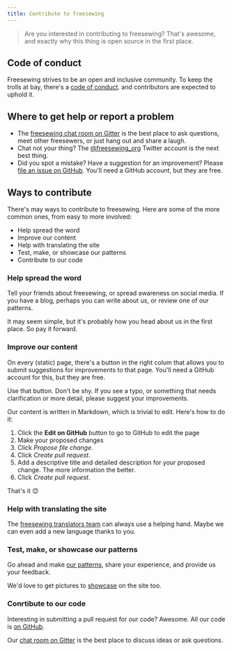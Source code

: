 ```yaml
---
title: Contribute to freesewing
---
```

> Are you interested in contributing to freesewing? 
> That's awesome, and exactly why this thing is open source in the first place.

## Code of conduct

Freesewing strives to be an open and inclusive community.
To keep the trolls at bay, there's a [code of conduct](/docs/about/code-of-conduct). 
and contributors are expected to uphold it.

## Where to get help or report a problem

- The [freesewing chat room on Gitter](https://gitter.im/freesewing/freesewing) is the best place to ask questions, 
meet other freesewers, or just hang out and share a laugh.
- Chat not your thing? The [@freesewing_org](https://twitter.com/freesewing_org) 
Twitter account is the next best thing.
- Did you spot a mistake? Have a suggestion for an improvement? 
Please [file an issue on GitHub](https://github.com/freesewing/site/issues/new). 
You'll need a GitHub account, but they are free.

## Ways to contribute

There's may ways to contribute to freesewing. Here are some of the more common ones, from easy to more involved:

 - Help spread the word
 - Improve our content
 - Help with translating the site
 - Test, make, or showcase our patterns
 - Contribute to our code

### Help spread the word

Tell your friends about freesewing, or spread awareness on social media. 
If you have a blog, perhaps you can write about us, or review one of our patterns.

It may seem simple, but it's probably how you head about us in the first place. So pay it forward. 

### Improve our content

On every (static) page, there's a button in the right colum that allows you to submit suggestions for improvements to that page.
You'll need a GitHub account for this, but they are free.

Use that button. Don't be shy. If you see a typo, or something that needs clarification or more detail, please suggest your improvements.

Our content is written in Markdown, which is trivial to edit. Here's how to do it:

1. Click the **Edit on GitHub** button to go to GitHub to edit the page
2. Make your proposed changes
3. Click _Propose file change_.
4. Click _Create pull request_.
5. Add a descriptive title and detailed description for your proposed change. The more information the better.
6. Click _Create pull request_.

That's it 😊

### Help with translating the site

The [freesewing translators team](/docs/translation) can always use a helping hand. Maybe we can even add a new language thanks to you.

### Test, make, or showcase our patterns

Go ahead and make [our patterns](/patterns), share your experience, and provide us your feedback.

We'd love to get pictures to [showcase](/showcase) on the site too.

### Conrtibute to our code

Interesting in submitting a pull request for our code? Awesome. All our code is [on GitHub](https://github.com/freesewing). 

Our [chat room on Gitter](https://gitter.im/freesewing/freesewing) is the best place to discuss ideas or ask questions. 

